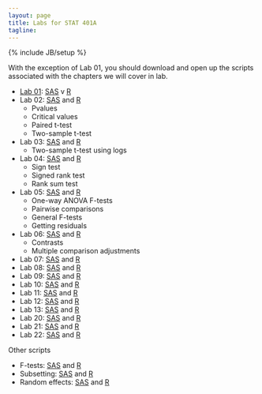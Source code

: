 ```yaml
---
layout: page
title: Labs for STAT 401A
tagline: 
---
```

{% include JB/setup %}

With the exception of Lab 01, you should download and open up the scripts associated with the chapters we will cover in lab.  

- [Lab 01](lab01.html): [SAS](example.sas) v [R](example.R)
- Lab 02: [SAS](ch02.sas) and [R](ch02.R)
  - Pvalues
  - Critical values
  - Paired t-test
  - Two-sample t-test
- Lab 03: [SAS](ch03.sas) and [R](ch03.R)
  - Two-sample t-test using logs
- Lab 04: [SAS](ch04.sas) and [R](ch04.R)
  - Sign test
  - Signed rank test
  - Rank sum test
- Lab 05: [SAS](ch05.sas) and [R](ch05.R)
  - One-way ANOVA F-tests
  - Pairwise comparisons
  - General F-tests
  - Getting residuals
- Lab 06: [SAS](ch06.sas) and [R](ch06.R)
  - Contrasts
  - Multiple comparison adjustments
- Lab 07: [SAS](ch07.sas) and [R](ch07.R)
- Lab 08: [SAS](ch08.sas) and [R](ch08.R)
- Lab 09: [SAS](ch09.sas) and [R](ch09.R)
- Lab 10: [SAS](ch10.sas) and [R](ch10.R)
- Lab 11: [SAS](ch11.sas) and [R](ch11.R)
- Lab 12: [SAS](ch12.sas) and [R](ch12.R)
- Lab 13: [SAS](ch13.sas) and [R](ch13.R)
- Lab 20: [SAS](ch20.sas) and [R](ch20.R)
- Lab 21: [SAS](ch21.sas) and [R](ch21.R)
- Lab 22: [SAS](ch21.sas) and [R](ch22.R)

Other scripts

- F-tests: [SAS](ftests.sas) and [R](ftests.R)
- Subsetting: [SAS](subset.sas) and [R](subset.R)
- Random effects: [SAS](random.sas) and [R](random.R)

